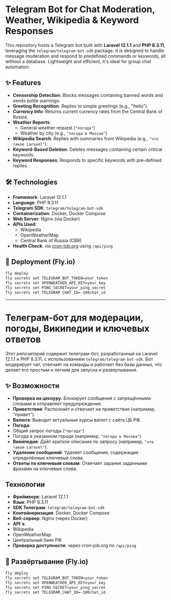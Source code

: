 # Telegram Bot for Chat Moderation, Weather, Wikipedia & Keyword Responses

This repository hosts a Telegram bot built with **Laravel 12.1.1** and **PHP 8.3.11**, leveraging the `telegram/telegram-bot-sdk` package. It is designed to handle message moderation and respond to predefined commands or keywords, all without a database. Lightweight and efficient, it's ideal for group chat automation.

## ✨ Features

- **Censorship Detection**: Blocks messages containing banned words and sends polite warnings.
- **Greeting Recognition**: Replies to simple greetings (e.g., "hello").
- **Currency Info**: Returns current currency rates from the Central Bank of Russia.
- **Weather Reports**:
  - General weather request (`"погода"`)
  - Weather by city (e.g., `"погода в Moscow"`)
- **Wikipedia Search**: Replies with summaries from Wikipedia (e.g., `"что такое Laravel"`).
- **Keyword-Based Deletion**: Deletes messages containing certain critical keywords.
- **Keyword Responses**: Responds to specific keywords with pre-defined replies.

## 🛠 Technologies

- **Framework**: Laravel 12.1.1  
- **Language**: PHP 8.3.11  
- **Telegram SDK**: `telegram/telegram-bot-sdk`  
- **Containerization**: Docker, Docker Compose  
- **Web Server**: Nginx (via Docker)  
- **APIs Used**:
  - Wikipedia
  - OpenWeatherMap
  - Central Bank of Russia (CBR)
- **Health Check**: via [cron-job.org](https://cron-job.org) using `/api/ping`

## 🚀 Deployment (Fly.io)

```bash
fly deploy
fly secrets set TELEGRAM_BOT_TOKEN=your_token
fly secrets set OPENWEATHER_API_KEY=your_key
fly secrets set PING_SECRET=your_ping_secret
fly secrets set TELEGRAM_CHAT_ID=-100chat_id
```

---

# Телеграм-бот для модерации, погоды, Википедии и ключевых ответов  

Этот репозиторий содержит телеграм-бот, разработанный на Laravel 12.1.1 и PHP 8.3.11, с использованием `telegram/telegram-bot-sdk`. Бот модерирует чат, отвечает на команды и работает без базы данных, что делает его простым и легким для запуска и развертывания.

## ✨ Возможности

-   **Проверка на цензуру**: Блокирует сообщения с запрещёнными словами и отправляет предупреждение.  
-   **Приветствия**: Распознаёт и отвечает на приветствия (например, "привет").
-   **Валюта**: Выводит актуальные курсы валют с сайта ЦБ РФ.
-   **Погода**:
  - Общий запрос погоды (`"погода"`)
  - Погода в указанном городе (например, `"погода в Москва"`)
-   **Википедия**: Даёт краткое описание по запросу (например, `"что такое Laravel"`).
-   **Удаление сообщений**: Удаляет сообщения, содержащие определённые ключевые слова.
-   **Ответы по ключевым словам**: Отвечает заранее заданными фразами на ключевые слова.

## Технологии

-   **Фреймворк**: Laravel 12.1.1
-   **Язык**: PHP 8.3.11
-   **SDK Телеграм**: `telegram/telegram-bot-sdk`
-   **Контейнеризация**: Docker, Docker Compose
-   **Веб-сервер**: Nginx (через Docker)
-   **API`s**:  
  - Wikipedia
  - OpenWeatherMap
  - Центральный банк РФ
-   **Проверка доступности**: через cron-job.org по `/api/ping` 

## 🚀 Развёртывание (Fly.io)

```bash
fly deploy
fly secrets set TELEGRAM_BOT_TOKEN=your_token
fly secrets set OPENWEATHER_API_KEY=your_key
fly secrets set PING_SECRET=your_ping_secret
fly secrets set TELEGRAM_CHAT_ID=-100chat_id
```  

